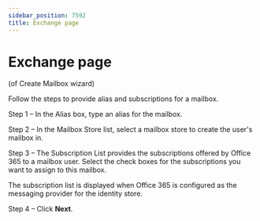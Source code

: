 ```yaml
---
sidebar_position: 7592
title: Exchange page
---
```


# Exchange page

(of Create Mailbox wizard)

Follow the steps to provide alias and subscriptions for a mailbox.

Step 1 – In the Alias box, type an alias for the mailbox.

Step 2 – In the Mailbox Store list, select a mailbox store to create the user's mailbox in.

Step 3 – The Subscription List provides the subscriptions offered by Office 365 to a mailbox user. Select the check boxes for the subscriptions you want to assign to this mailbox.

The subscription list is displayed when Office 365 is configured as the messaging provider for the identity store.

Step 4 – Click **Next**.